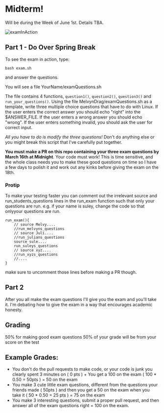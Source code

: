 # Midterm!

Will be during the Week of June 1st. Details TBA.

![examInAction](Images/examInAction.png)

## Part 1 - Do Over Spring Break
To see the exam in action, type:

```
bash exam.sh
```

and answer the questions. 

You will see a file YourName/examQuestions.sh

The file contains 4 functions, `question1()`, `question2()`, `question3()` and
`run_your_questions()`. Using the file MelvynDrag/examQuestions.sh as a
template, write three multiple choice questions that have to do with Linux. If
the user enters the correct answer you should echo "right" into the
$ANSWER\_FILE. If the user enters a wrong answer you should echo "wrong". If the
user enters something invalid, you should ask the user for correct input.

*All you have to do is modify the three questions!* Don't do anything else or
you might break this script that I've carefully put together.


**You must make a PR on this repo containing your three exam questions by March
16th at Midnight**. Your code must work! This is time sensitive, and the whole
class needs you to make these good questions on time so I have a few days to
polish it and work out any kinks before giving the exam on the 18th.

### Protip 
To make your testing faster you can comment out the irrelevant source and run\_students\_questions
lines in the run\_exam function such that only your questions are run. e.g. if
your name is suley, change the code so that onlyyour questions are run.

```
run_exam(){
	// source Melvy....
	//run_melvyns_questions
	// source Juli....
	//run_julians_questions
	source sule....
	run_suleys_questions
	// source xyz....
	//run_xyzs_questions
	//....
}
```

make sure to uncomment those lines before making a PR though.

## Part 2 
After you all make the exam questions I'll give you the exam and you'll take it. I'm debating how to give the exam in a way that encourages academic honesty.

## Grading
50% for making good exam questions
50% of your grade will be from your score on the test

## Example Grades:
* You don't do the pull requests to make code, or your code is junk you clearly
  spent 3 minutes on ( 0 pts ) + You get a 100 on the exam ( 100 * 0.50 = 50pts
  ) = 50 on the exam
* You make 3 cute little exam questions, different from the questions your
  friends made ( 50pts ) and then you get a 50 on the exam when you take it (
  50 * 0.50 = 25 pts ) = 75 on the exam
* You make 3 interesting questions, submit a proper pull request, and then
  answer all of the exam questions right = 100 on the exam.
